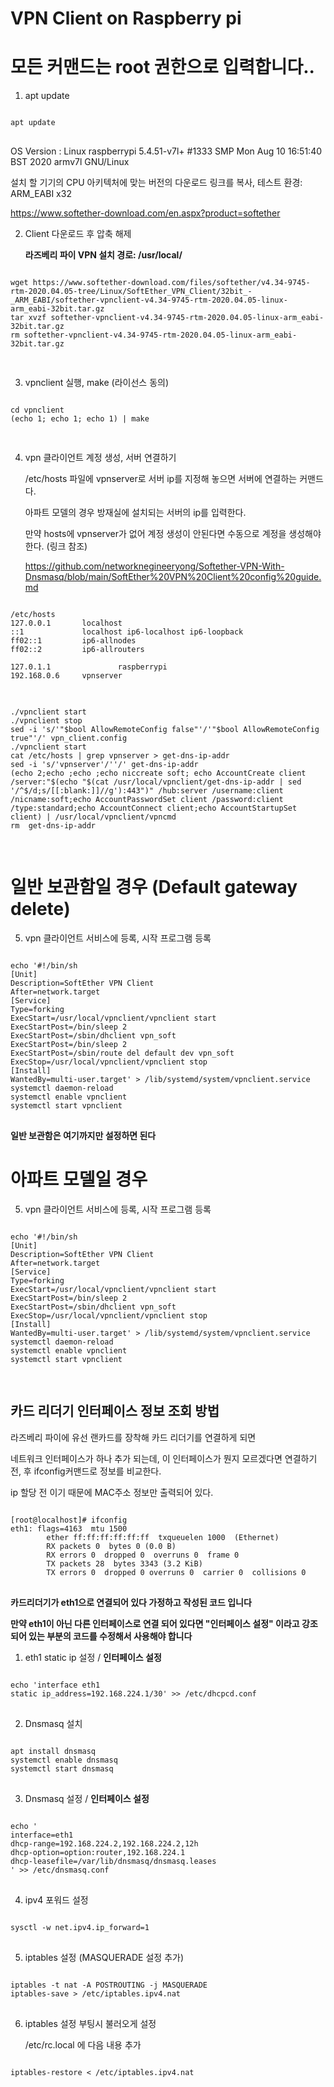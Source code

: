 # VPN Client on Raspberry pi

# 모든 커맨드는 root 권한으로 입력합니다..

1. apt update
<pre>
<code>
apt update
</code>
</pre>
OS Version : Linux raspberrypi 5.4.51-v7l+ #1333 SMP Mon Aug 10 16:51:40 BST 2020 armv7l GNU/Linux

설치 할 기기의 CPU 아키텍처에 맞는 버전의 다운로드 링크를 복사, 테스트 환경: ARM_EABI x32

<https://www.softether-download.com/en.aspx?product=softether>

2. Client 다운로드 후 압축 해제

    __라즈베리 파이 VPN 설치 경로: /usr/local/__
<pre>
<code>
wget https://www.softether-download.com/files/softether/v4.34-9745-rtm-2020.04.05-tree/Linux/SoftEther_VPN_Client/32bit_-_ARM_EABI/softether-vpnclient-v4.34-9745-rtm-2020.04.05-linux-arm_eabi-32bit.tar.gz
tar xvzf softether-vpnclient-v4.34-9745-rtm-2020.04.05-linux-arm_eabi-32bit.tar.gz
rm softether-vpnclient-v4.34-9745-rtm-2020.04.05-linux-arm_eabi-32bit.tar.gz

</code>
</pre>
3. vpnclient 실행, make (라이선스 동의)
<pre>
<code>
cd vpnclient
(echo 1; echo 1; echo 1) | make

</code>
</pre>
4. vpn 클라이언트 계정 생성, 서버 연결하기

    /etc/hosts 파일에 vpnserver로 서버 ip를 지정해 놓으면 서버에 연결하는 커맨드다.

    아파트 모델의 경우 방재실에 설치되는 서버의 ip를 입력한다.

    만약 hosts에 vpnserver가 없어 계정 생성이 안된다면 수동으로 계정을 생성해야 한다. (링크 참조)

    <https://github.com/networknegineeryong/Softether-VPN-With-Dnsmasq/blob/main/SoftEther%20VPN%20Client%20config%20guide.md>

<pre>
<code>
/etc/hosts
127.0.0.1       localhost
::1             localhost ip6-localhost ip6-loopback
ff02::1         ip6-allnodes
ff02::2         ip6-allrouters

127.0.1.1               raspberrypi
192.168.0.6     vpnserver
</code>
</pre>
<pre>
<code>
./vpnclient start
./vpnclient stop
sed -i 's/'"$bool AllowRemoteConfig false"'/'"$bool AllowRemoteConfig true"'/' vpn_client.config
./vpnclient start
cat /etc/hosts | grep vpnserver > get-dns-ip-addr
sed -i 's/'vpnserver'/''/' get-dns-ip-addr
(echo 2;echo ;echo ;echo niccreate soft; echo AccountCreate client /server:"$(echo "$(cat /usr/local/vpnclient/get-dns-ip-addr | sed '/^$/d;s/[[:blank:]]//g'):443")" /hub:server /username:client /nicname:soft;echo AccountPasswordSet client /password:client /type:standard;echo AccountConnect client;echo AccountStartupSet client) | /usr/local/vpnclient/vpncmd
rm  get-dns-ip-addr

</code>
</pre>

# 일반 보관함일 경우 (Default gateway delete)
5. vpn 클라이언트 서비스에 등록, 시작 프로그램 등록
<pre>
<code>  
echo '#!/bin/sh
[Unit]
Description=SoftEther VPN Client
After=network.target
[Service]
Type=forking
ExecStart=/usr/local/vpnclient/vpnclient start
ExecStartPost=/bin/sleep 2
ExecStartPost=/sbin/dhclient vpn_soft
ExecStartPost=/bin/sleep 2
ExecStartPost=/sbin/route del default dev vpn_soft
ExecStop=/usr/local/vpnclient/vpnclient stop
[Install]
WantedBy=multi-user.target' > /lib/systemd/system/vpnclient.service
systemctl daemon-reload
systemctl enable vpnclient
systemctl start vpnclient
</code>
</pre>
__일반 보관함은 여기까지만 설정하면 된다__

# 아파트 모델일 경우
5. vpn 클라이언트 서비스에 등록, 시작 프로그램 등록
<pre>
<code>  
echo '#!/bin/sh
[Unit]
Description=SoftEther VPN Client
After=network.target
[Service]
Type=forking
ExecStart=/usr/local/vpnclient/vpnclient start
ExecStartPost=/bin/sleep 2
ExecStartPost=/sbin/dhclient vpn_soft
ExecStop=/usr/local/vpnclient/vpnclient stop
[Install]
WantedBy=multi-user.target' > /lib/systemd/system/vpnclient.service
systemctl daemon-reload
systemctl enable vpnclient
systemctl start vpnclient

</code>
</pre>

##   카드 리더기 인터페이스 정보 조회 방법
라즈베리 파이에 유선 랜카드를 장착해 카드 리더기를 연결하게 되면

네트워크 인터페이스가 하나 추가 되는데, 이 인터페이스가 뭔지 모르겠다면 연결하기 전, 후 ifconfig커맨드로 정보를 비교한다.

ip 할당 전 이기 때문에 MAC주소 정보만 출력되어 있다.
<pre>
<code>
[root@localhost]# ifconfig
eth1: flags=4163<UP,BROADCAST,RUNNING,MULTICAST>  mtu 1500
        ether ff:ff:ff:ff:ff:ff  txqueuelen 1000  (Ethernet)
        RX packets 0  bytes 0 (0.0 B)
        RX errors 0  dropped 0  overruns 0  frame 0
        TX packets 28  bytes 3343 (3.2 KiB)
        TX errors 0  dropped 0 overruns 0  carrier 0  collisions 0
</code>
</pre>

__카드리더기가 eth1으로 연결되어 있다 가정하고 작성된 코드 입니다__

__만약 eth1이 아닌 다른 인터페이스로 연결 되어 있다면 "인터페이스 설정" 이라고 강조되어 있는 부분의 코드를 수정해서 사용해야 합니다__

1. eth1 static ip 설정 / __인터페이스 설정__
<pre>
<code>
echo 'interface eth1
static ip_address=192.168.224.1/30' >> /etc/dhcpcd.conf
</code>
</pre>
2. Dnsmasq 설치
<pre>
<code>
apt install dnsmasq
systemctl enable dnsmasq
systemctl start dnsmasq
</code>
</pre>
3. Dnsmasq 설정 / __인터페이스 설정__
<pre>
<code>
echo '
interface=eth1
dhcp-range=192.168.224.2,192.168.224.2,12h
dhcp-option=option:router,192.168.224.1
dhcp-leasefile=/var/lib/dnsmasq/dnsmasq.leases
' >> /etc/dnsmasq.conf
</code>
</pre>
4. ipv4 포워드 설정
<pre>
<code>
sysctl -w net.ipv4.ip_forward=1
</code>
</pre>
5. iptables 설정 (MASQUERADE 설정 추가)
<pre>
<code>
iptables -t nat -A POSTROUTING -j MASQUERADE 
iptables-save > /etc/iptables.ipv4.nat
</code>
</pre>
6. iptables 설정 부팅시 불러오게 설정

    /etc/rc.local 에 다음 내용 추가
<pre>
<code>
iptables-restore < /etc/iptables.ipv4.nat
</code>
</pre>